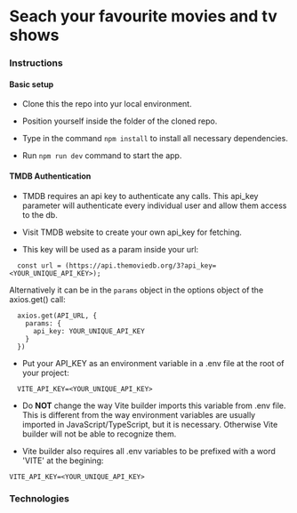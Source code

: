 # Seach your favourite movies and tv shows

### Instructions

#### Basic setup

- Clone this the repo into yur local environment.

- Position yourself inside the folder of the cloned repo.

- Type in the command `npm install` to install all necessary dependencies.

- Run `npm run dev` command to start the app.


#### TMDB Authentication

- TMDB requires an api key to authenticate any calls. This api_key parameter will authenticate every individual user and allow them access to the db.

- Visit TMDB website to create your own api_key for fetching.

- This key will be used as a param inside your url:
```
  const url = (https://api.themoviedb.org/3?api_key=<YOUR_UNIQUE_API_KEY>);
```
  Alternatively it can be in the `params` object in the options object of the axios.get() call:
  ```
    axios.get(API_URL, {
      params: {
        api_key: YOUR_UNIQUE_API_KEY
      }
    })
  ```

- Put your API_KEY as an environment variable in a .env file at the root of your project:
```
  VITE_API_KEY=<YOUR_UNIQUE_API_KEY>
```

- Do **NOT** change the way Vite builder imports this variable from .env file. This is different from the way environment variables are usually imported in JavaScript/TypeScript, but it is necessary. Otherwise Vite builder will not be able to recognize them.

- Vite builder also requires all .env variables to be prefixed with a word 'VITE' at the begining:
```
VITE_API_KEY=<YOUR_UNIQUE_API_KEY>
```

### Technologies